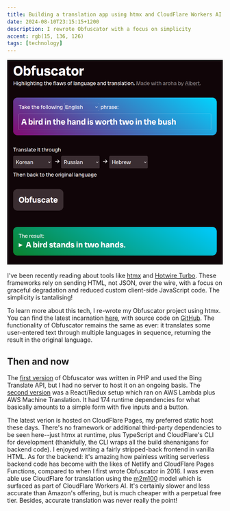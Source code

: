 ```yaml
---
title: Building a translation app using htmx and CloudFlare Workers AI
date: 2024-08-10T23:15:15+1200
description: I rewrote Obfuscator with a focus on simplicity
accent: rgb(15, 136, 126)
tags: [technology]
---
```


![Screenshot of Obfuscator](./image-1.png)

I've been recently reading about tools like [htmx](https://htmx.org/) and [Hotwire Turbo](https://turbo.hotwired.dev/). These frameworks rely on sending HTML, not JSON, over the wire, with a focus on graceful degradation and reduced custom client-side JavaScript code. The simplicity is tantalising!

To learn more about this tech, I re-wrote my Obfuscator project using htmx. You can find the latest incarnation [here](https://obfuscator.albert.nz), with source code on [GitHub](https://github.com/albertnis/obfuscator-htmx). The functionality of Obfuscator remains the same as ever: it translates some user-entered text through multiple languages in sequence, returning the result in the original language.

## Then and now

The [first version](/obfuscator) of Obfuscator was written in PHP and used the Bing Translate API, but I had no server to host it on an ongoing basis. The [second version](/serverless-side-rendering) was a React/Redux setup which ran on AWS Lambda plus AWS Machine Translation. It had 174 runtime dependencies for what basically amounts to a simple form with five inputs and a button.

The latest verion is hosted on CloudFlare Pages, my preferred static host these days. There's no framework or additional third-party dependencies to be seen here--just htmx at runtime, plus TypeScript and CloudFlare's CLI for development (thankfully, the CLI wraps all the build shenanigans for backend code). I enjoyed writing a fairly stripped-back frontend in vanilla HTML. As for the backend: it's amazing how painless writing serverless backend code has become with the likes of Netlify and CloudFlare Pages Functions, compared to when I first wrote Obfuscator in 2016. I was even able use CloudFlare for translation using the [m2m100](https://developers.cloudflare.com/workers-ai/models/m2m100-1.2b/) model which is surfaced as part of CloudFlare Workers AI. It's certainly slower and less accurate than Amazon's offering, but is much cheaper with a perpetual free tier. Besides, accurate translation was never really the point!
